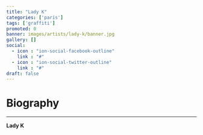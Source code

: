 ```yaml
---
title: "Lady K"
categories: ['paris']
tags: ['graffiti']
promoted: 0
banner: images/artists/lady-k/banner.jpg
gallery: []
social:
  - icon : "ion-social-facebook-outline"
    link : "#"
  - icon : "ion-social-twitter-outline"
    link : "#"
draft: false
---
```


# Biography
---

**Lady K**